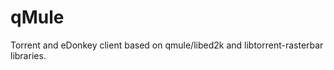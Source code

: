 qMule
=======

Torrent and eDonkey client based on qmule/libed2k and libtorrent-rasterbar libraries.
